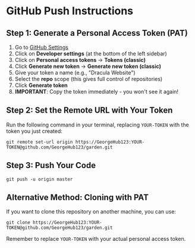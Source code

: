 # GitHub Push Instructions

## Step 1: Generate a Personal Access Token (PAT)

1. Go to [GitHub Settings](https://github.com/settings/profile)
2. Click on **Developer settings** (at the bottom of the left sidebar)
3. Click on **Personal access tokens** → **Tokens (classic)**
4. Click **Generate new token** → **Generate new token (classic)**
5. Give your token a name (e.g., "Dracula Website")
6. Select the **repo** scope (this gives full control of repositories)
7. Click **Generate token**
8. **IMPORTANT**: Copy the token immediately - you won't see it again!

## Step 2: Set the Remote URL with Your Token

Run the following command in your terminal, replacing `YOUR-TOKEN` with the token you just created:

```
git remote set-url origin https://GeorgeHub123:YOUR-TOKEN@github.com/GeorgeHub123/garden.git
```

## Step 3: Push Your Code

```
git push -u origin master
```

## Alternative Method: Cloning with PAT

If you want to clone this repository on another machine, you can use:

```
git clone https://GeorgeHub123:YOUR-TOKEN@github.com/GeorgeHub123/garden.git
```

Remember to replace `YOUR-TOKEN` with your actual personal access token. 